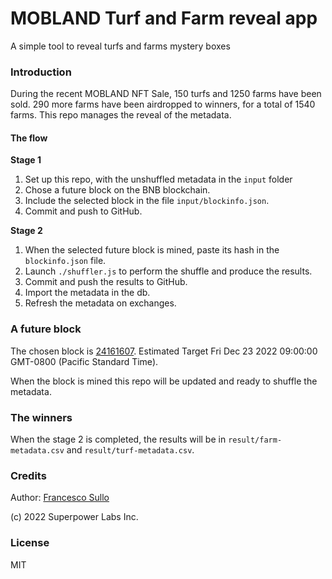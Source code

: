 # MOBLAND Turf and Farm reveal app

A simple tool to reveal turfs and farms mystery boxes

### Introduction

During the recent MOBLAND NFT Sale, 150 turfs and 1250 farms have been sold. 290 more farms have been airdropped to winners, for a total of 1540 farms. This repo manages the reveal of the metadata.

#### The flow

**Stage 1**

1. Set up this repo, with the unshuffled metadata in the `input` folder 
2. Chose a future block on the BNB blockchain. 
3. Include the selected block in the file `input/blockinfo.json`.
4. Commit and push to GitHub.

**Stage 2**

1. When the selected future block is mined, paste its hash in the `blockinfo.json` file.
2. Launch `./shuffler.js` to perform the shuffle and produce the results.
3. Commit and push the results to GitHub. 
4. Import the metadata in the db.
5. Refresh the metadata on exchanges.

### A future block

The chosen block is [24161607](https://bscscan.com/block/24161607). Estimated Target Fri Dec 23 2022 09:00:00 GMT-0800 (Pacific Standard Time). 

When the block is mined this repo will be updated and ready to shuffle the metadata.

### The winners

When the stage 2 is completed, the results will be in `result/farm-metadata.csv` and `result/turf-metadata.csv`.

### Credits

Author: [Francesco Sullo](https://sullo.co)

(c) 2022 Superpower Labs Inc.

### License
MIT
